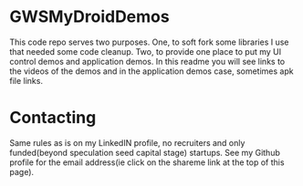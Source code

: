 GWSMyDroidDemos
===============

This code repo serves two purposes. One, to soft fork some libraries I use that needed some code cleanup.
Two, to provide one place to put my UI control demos and application demos. In this readme you will
see links to the videos of the demos and in the application demos case, sometimes apk file links.




Contacting
==========

Same rules as is on my LinkedIN profile, no recruiters and only funded(beyond speculation seed capital stage)
startups. See my Github profile for the email address(ie click on the shareme link at the top of this page).

